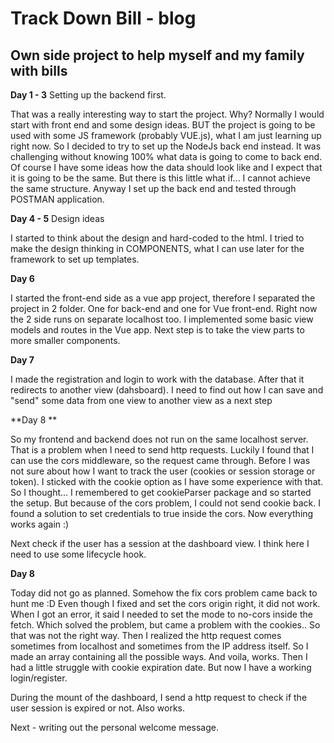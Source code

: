 # Track Down Bill - blog
## Own side project to help myself and my family with bills

**Day 1 - 3**
Setting up the backend first.

That was a really interesting way to start the project. Why? Normally I would start with front end and some design ideas. BUT the project is going to be used with some JS framework (probably VUE.js), what I am just learning up right now. So I decided to try to set up the NodeJs back end instead. It was challenging without knowing 100% what data is going to come to back end. Of course I have some ideas how the data should look like and I expect that it is going to be the same. But there is this little what if... I cannot achieve the same structure. Anyway I set up the back end and tested through POSTMAN application.

**Day 4 - 5**
Design ideas

I started to think about the design and hard-coded to the html. I tried to make the design thinking in COMPONENTS, what I can use later for the framework to set up templates. 

**Day 6**

I started the front-end side as a vue app project, therefore I separated the project in 2 folder. One for back-end and one for Vue front-end. Right now the 2 side runs on separate localhost too. I implemented some basic view models and routes in the Vue app. Next step is to take the view parts to more smaller components. 

**Day 7**

I made the registration and login to work with the database. After that it redirects to another view (dahsboard). I need to find out how I can save and "send" some data from one view to another view as a next step

**Day 8 **

So my frontend and backend does not run on the same localhost server. That is a problem when I need to send http requests. Luckily I found that I can use the cors middleware, so the request came through. Before I was not sure about how I want to track the user (cookies or session storage or token). I sticked with the cookie option as I have some experience with that. So I thought... I remembered to get cookieParser package and so started the setup. But because of the cors problem, I could not send cookie back. I found a solution to set credentials to true inside the cors. Now everything works again :)

Next check if the user has a session at the dashboard view. I think here I need to use some lifecycle hook. 

**Day 8**

Today did not go as planned. Somehow the fix cors problem came back to hunt me :D Even though I fixed and set the cors origin right, it did not work. When I got an error, it said I needed to set the mode to no-cors inside the fetch. Which solved the problem, but came  a problem with the cookies.. So that was not the right way. Then I realized the http request comes sometimes from localhost and sometimes from the IP address itself. So I made an array containing all the possible ways. And voila, works. 
Then I had a little struggle with cookie expiration date. But now I have a working login/register.

During the mount of the dashboard, I send a http request to check if the user session is expired or not. Also works.

Next - writing out the personal welcome message.